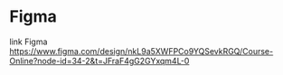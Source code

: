 # Figma
link Figma
https://www.figma.com/design/nkL9a5XWFPCo9YQSevkRGQ/Course-Online?node-id=34-2&t=JFraF4gG2GYxqm4L-0
